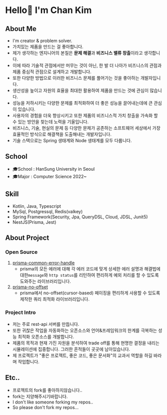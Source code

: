 # Hello👋 I'm Chan Kim

## About Me
* I'm creator & problem solver.
* 가치있는 제품을 만드는 걸 좋아합니다.
* 제가 생각하는 엔지니어의 본질은 **문제 해결**과 **비즈니스 밸류 창출**이라고 생각합니다.
* 이에 따라 기술적 관점에서만 머무는 것이 아닌, 한 발 더 나아가 비즈니스의 관점과 제품 중심적 관점으로 설계하고 개발합니다.
* 또한 다양한 방법으로 이러한 비즈니스 문제를 풀어가는 것을 좋아하는 개발자입니다.
* 생산성을 높이고 자원의 효율을 최대한 활용하여 제품을 만드는 것에 관심이 많습니다.
* 성능을 저하시키는 다양한 문제를 최적화하여 더 좋은 성능을 끌어내는데에 큰 관심이 있습니다.
* 사용자의 경험을 더욱 향상시키고 또한 제품의 비즈니스적 가치 창출을 가속화 할 수 있는 방안을 찾는데 노력을 기울입니다.
* 비즈니스, 기술, 현실의 문제 등 다양한 문제가 공존하는 소프트웨어 세상에서 가장 효율적인 방식으로 해결책을 도출해내는 개발자입니다.
* 기술 스택으로는 Spring 생태계와 Node 생태계를 모두 다룹니다.

## School
* 🎓School : HanSung University in Seoul
* 🎓Major : Computer Science 2022~
## Skill
* Kotlin, Java, Typescript
* MySql, Postgressql, Redis(valkey)
* Spring Framework(Security, Jpa, QueryDSL, Cloud, JDSL, Junit5)
* NestJS(Prisma, Jest)
## About Project
### Open Source
1. [prisma-common-error-handle](https://www.npmjs.com/package/prisma-common-error-handle)
   * prisma의 모든 에러에 대해 각 에러 코드에 맞게 상세한 에러 설명과 해결법에 대한`message`와 `http status`를 리턴하여 편리하게 예외 처리를 할 수 있도록 도와주는 라이브러리입니다.
2. [prisma-no-offset](https://www.npmjs.com/package/prisma-no-offset)
   * prisma에서 no-offset(cursor-based) 페이징을 편리하게 사용할 수 있도록 제작한 쿼리 최적화 라이브러리입니다.
### Project Intro
* 저는 주로 rest-api 서버를 만듭니다.
* 또한 귀찮은 작업을 자동화하는 오픈소스와 언어&프레임워크의 한계를 극복하는 성능 최적화 오픈소스를 개발합니다.
* 제품의 목적과 현재 가진 자원을 분석하여 trade off를 통해 현명한 결정을 내리는 시뮬레이션에 집중합니다. 그러한 흔적들이 곳곳에 남아있습니다.
* 제 프로젝트가 "좋은 프로젝트, 좋은 코드, 좋은 문서화"의 교과서 역할을 하길 바라며 작업합니다.
## Etc..
* 프로젝트의 fork를 좋아하지않습니다..
* fork는 지양해주시기바랍니다.
* I don't like someone forking my repos..
* So please don't fork my repos...
